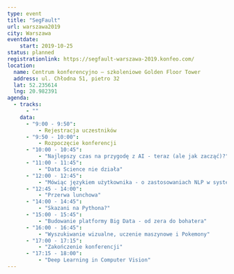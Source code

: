 ```yaml
---
type: event
title: "SegFault"
url: warszawa2019
city: Warszawa
eventdate:
    start: 2019-10-25
status: planned
registrationlink: https://segfault-warszawa-2019.konfeo.com/
location:
  name: Centrum konferencyjno – szkoleniowe Golden Floor Tower
  address: ul. Chłodna 51, pietro 32
  lat: 52.235614
  lng: 20.982391
agenda:
  - tracks:
      - ""
    data:
      - "9:00 - 9:50":
          - Rejestracja uczestników
      - "9:50 - 10:00":
          - Rozpoczęcie konferencji
      - "10:00 - 10:45":
          - "Najlepszy czas na przygodę z AI - teraz (ale jak zacząć)?"
      - "11:00 - 11:45":
          - "Data Science nie działa"
      - "12:00 - 12:45":
          - "Mówiąc językiem użytkownika - o zastosowaniach NLP w systemie rekomendacyjnym"
      - "12:45 - 14:00":
          - "Przerwa lunchowa"
      - "14:00 - 14:45":
          - "Skazani na Pythona?"
      - "15:00 - 15:45":
          - "Budowanie platformy Big Data - od zera do bohatera"
      - "16:00 - 16:45":
          - "Wyszukiwanie wizualne, uczenie maszynowe i Pokemony"
      - "17:00 - 17:15":
          - "Zakończenie konferencji"
      - "17:15 - 18:00":
          - "Deep Learning in Computer Vision"
---
```


